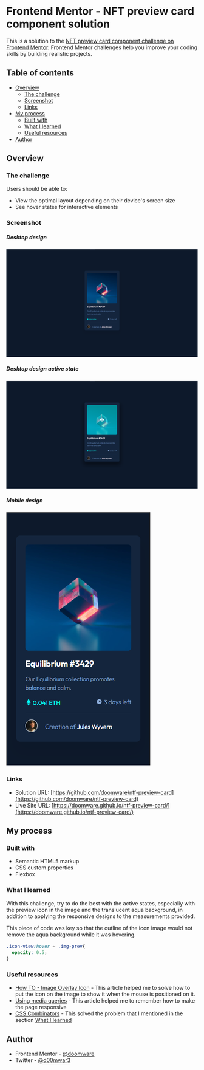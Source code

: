 # Frontend Mentor - NFT preview card component solution

This is a solution to the [NFT preview card component challenge on Frontend Mentor](https://www.frontendmentor.io/challenges/nft-preview-card-component-SbdUL_w0U). Frontend Mentor challenges help you improve your coding skills by building realistic projects. 

## Table of contents

- [Overview](#overview)
  - [The challenge](#the-challenge)
  - [Screenshot](#screenshot)
  - [Links](#links)
- [My process](#my-process)
  - [Built with](#built-with)
  - [What I learned](#what-i-learned)
  - [Useful resources](#useful-resources)
- [Author](#author)

## Overview

### The challenge

Users should be able to:

- View the optimal layout depending on their device's screen size
- See hover states for interactive elements

### Screenshot

##### Desktop design
![desktop design](./screenshot.png)
##### Desktop design active state
![desktop design active state](./screenshot_active.png)
##### Mobile design
![mobile design](./screenshot_mobile.png)


### Links

- Solution URL: [https://github.com/doomware/ntf-preview-card](https://github.com/doomware/ntf-preview-card)
- Live Site URL: [https://doomware.github.io/ntf-preview-card/](https://doomware.github.io/ntf-preview-card/)

## My process

### Built with

- Semantic HTML5 markup
- CSS custom properties
- Flexbox

### What I learned


With this challenge, try to do the best with the active states, especially with the preview icon in the image and the translucent aqua background, in addition to applying the responsive designs to the measurements provided.

This piece of code was key so that the outline of the icon image would not remove the aqua background while it was hovering.
```css
.icon-view:hover ~ .img-prev{
  opacity: 0.5;
}
```

### Useful resources

- [How TO - Image Overlay Icon](https://www.w3schools.com/howto/howto_css_image_overlay_icon.asp) - This article helped me to solve how to put the icon on the image to show it when the mouse is positioned on it.
- [Using media queries](https://developer.mozilla.org/en-US/docs/Web/CSS/Media_Queries/Using_media_queries) - This article helped me to remember how to make the page responsive
- [CSS Combinators](https://www.w3schools.com/css/css_combinators.asp) - This solved the problem that I mentioned in the section [What I learned](#what-i-learned)

## Author

- Frontend Mentor - [@doomware](https://www.frontendmentor.io/profile/doomware)
- Twitter - [@d00mwar3](https://twitter.com/d00mwar3)

